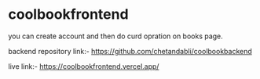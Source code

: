 # coolbookfrontend

you can create account and then do curd opration on books page.

backend repository link:- https://github.com/chetandabli/coolbookbackend

live link:- https://coolbookfrontend.vercel.app/
